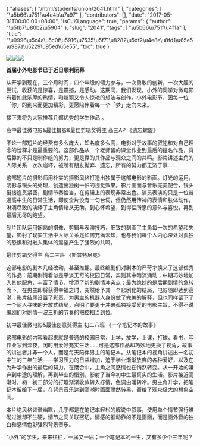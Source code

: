 {
    "aliases": [
        "/html/students/union/2041.html"
    ],
    "categories": [
        "\u5b66\u751f\u4e4b\u7a97"
    ],
    "contributors": [],
    "date": "2017-05-31T00:00:00+08:00",
    "isCJKLanguage": true,
    "params": {
        "author": "\u5fb7\u80b2\u5904"
    },
    "slug": "2041",
    "tags": [
        "\u5b66\u751f\u4f1a"
    ],
    "title": "\u9996\u5c4a\u5c0f\u5916\u7535\u5f71\u8282\u5df2\u4e8e\u8fd1\u65e5\u987a\u5229\u95ed\u5e55",
    "toc": true
}

![](https://cdn.tfls.online/mirror/full/a3ae6b3efcc82d19a22291f481698e89d62b9e46.jpg)![](https://cdn.tfls.online/mirror/full/974c0c1e89ebd7848f1c48e7c734dc207f7d2a56.jpg)![](https://cdn.tfls.online/mirror/full/1969fc8a036b3a96010c112a459f2361794b8cea.jpg)







**首届小外电影节已于近日顺利闭幕**




从开学到现在，三个月时间，四个年级的倾力参与，一次勇敢的创新，一次大胆的尝试，收获的是惊喜，是震撼，是感动。这期间，我们发现，小外的同学对微电影有着如此浓厚的热情，和新颖又令人惊艳的想法与创作。小外电影节，因每一位「你」的到来而更加精彩，更愿陪伴着每一个「梦」走向未来。









接下来将为大家推荐几部优秀的学生作品 。









高中最佳微电影&最佳摄影&最佳剪辑奖得主 高三AP 《遗忘螺旋》




不论一部短片的经费有多么庞大，知名度多么高，电影对于故事的叙述和对自己理念的诠释才是最重要的。这部作品从一个老师留的课堂作业到最后的提名作品，背后靠的不只是制作组的努力，更是靠的其作品与观众之间的共鸣。影片讲述主角的人际关系一次次崩坏，被所有朋友抛弃、遗忘，所有的努力都无济于事……




这部短片的摄影师用朴实的摄影风格打造出独属于这部电影的影画。灯光的运用，阴影与镜头的处理，创造出独树一帜的视觉效果。影片画面与音乐完美配合，镜头衔接连贯紧密，剧情节奏恰当，在剪辑上的表现非常出色。演员表演的只是一位普通高中生的日常生活，即使全片没有一句台词，但仍然用传神的表情和肢体动作，淋漓尽致的演绎了主角情绪从无助，到心怀希望，到得偿所愿的意外与喜悦，再到最后无尽的绝望。




制片团队运用娴熟的摄像、剪辑与表演技巧，细致的刻画了主角每一次的希望和失望，影射了现实生活中人际关系是如何充满未知，也与我们每个人内心深处对孤独的恐惧和对融入集体的渴望产生了强烈的共鸣。









最佳剪辑奖得主 高二三班 《斯普特尼克》




这部电影的剧本几经改动，甚至推翻。最终编剧们对剧本的严苛才换来了这部优秀的作品：前期剧情看似是平淡无奇的校园日常，实则其中暗流涌动；中期巧妙地加入其他配角，丰富了情节，增添了新的剧情冲突点；最为绝妙的是后期剧情的急转而下，在男主即将获得幸福之时，突然给予其一个悲剧化的结局，电影随即达到高潮；影片结尾设置了彩蛋，为男主的机器人身份做了完美的解释，但也同样留下了一个耐人寻味的开放式结局，点明了要勇于冲破孤独接受爱的电影主旨，不得不说编剧们对剧情一波三折的节奏的把控相当到位。









初中最佳微电影&最佳创意奖得主 初二八班 《一个笔记本的故事》




这部电影的内容看起来就是普通的校园日常，上学，放学，上课，打球，看书，写作业写到深夜，闲时用爱好充实生活……可是这部作品却巧妙地更换了视角，故事的讲述者并非一个人，而是每天陪伴男主的笔记本。从笔记本的视角讲述出一名初中生的三年生活——学习压力的日益增加，迫于学业渐渐放弃的各种爱好，以及在为升学作出的最后的努力。在磨合中，主角之间感情也在悄然转变。从一开始的嫌弃到中途的理解，再到毕业的惜别，影射了当今初中生最真实的生活。影片接近高潮时，初一初二部分的打趣渐渐收敛转入抒情，色调由暖转冷。男主角升学，把笔记本留给下一届，在背景音乐达到高潮时画面骤然转黑，留给了观众极大的想象空间。




本片绝风格诙谐幽默，几乎都是在笔记本轻松的解说中叙事，使用单个情节强行堆砌过渡却不生硬，情节之间关联密切。情感的推动靠的不是画面，而是画外音的独白和感情色彩强烈背景音乐。




“小外”的学生，来来往往，一届又一届；一个笔记本的一生，又有多少个三年呢？








